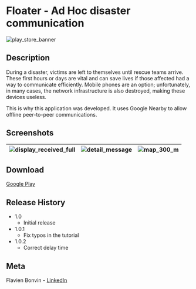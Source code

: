 # Floater - Ad Hoc disaster communication

![play_store_banner](https://user-images.githubusercontent.com/18733561/43368438-40462a10-935d-11e8-9bd8-31051be13876.png)

## Description
During a disaster, victims are left to themselves until rescue teams arrive. These first hours or days are vital and can save lives if those affected had a way to communicate efficiently. Mobile phones are an option; unfortunately, in many cases, the network infrastructure is also destroyed, making these devices useless. 

This is why this application was developed. It uses Google Nearby to allow offline peer-to-peer communications.

## Screenshots
|![display_received_full](https://user-images.githubusercontent.com/18733561/43368006-3b1aeb86-9356-11e8-875f-1696240f5aa0.jpeg) | ![detail_message](https://user-images.githubusercontent.com/18733561/43368009-42366d32-9356-11e8-9407-50ce9f6d98f1.jpeg) | ![map_300_m](https://user-images.githubusercontent.com/18733561/43368011-46e5263e-9356-11e8-820c-01d7330bd7a3.jpeg)  |
|:-:|:-:|---|

## Download
[Google Play](https://play.google.com/store/apps/details?id=ch.hevs.fbonvin.disasterassistance)

## Release History

* 1.0
  * Initial release
* 1.0.1
  * Fix typos in the tutorial
* 1.0.2
  * Correct delay time
  
## Meta
Flavien Bonvin - [LinkedIn](https://www.linkedin.com/in/flavien-bonvin/)
